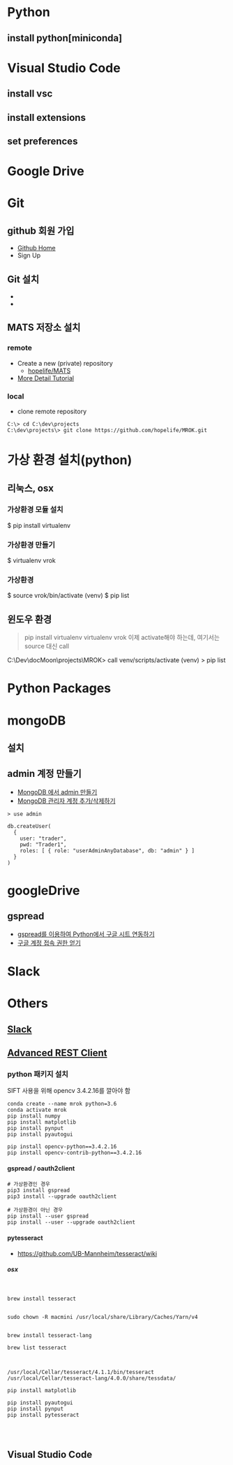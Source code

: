 # Python

## install python[miniconda]


# Visual Studio Code

## install vsc

## install extensions

## set preferences


# Google Drive



# Git

## github 회원 가입
- [Github Home](https://github.com/)
- Sign Up

## Git 설치
- 
-

## MATS 저장소 설치

### remote
- Create a new (private) repository
  * [hopelife/MATS](https://github.com/hopelife/MROK.git)
- [More Detail Tutorial]()

### local

- clone remote repository
```
C:\> cd C:\dev\projects
C:\dev\projects\> git clone https://github.com/hopelife/MROK.git
```

# 가상 환경 설치(python)

## 리눅스, osx
### 가상환경 모듈 설치
$ pip install virtualenv

### 가상환경 만들기
$ virtualenv vrok

### 가상환경 
$ source vrok/bin/activate
(venv) $ pip list


## 윈도우 환경

> pip install virtualenv
> virtualenv vrok
이제 activate해야 하는데, 여기서는 source 대신 call


C:\Dev\docMoon\projects\MROK> call venv/scripts/activate
(venv) > pip list


# Python Packages


# mongoDB

## 설치

## admin 계정 만들기

- [MongoDB 에서 admin 만들기](https://ijeee.tistory.com/12)
- [MongoDB 관리자 계정 추가/삭제하기](http://blog.freezner.com/archives/1040)

```
> use admin

db.createUser(
  {
    user: "trader",
    pwd: "Trader1",
    roles: [ { role: "userAdminAnyDatabase", db: "admin" } ]
  }
)
```

# googleDrive

## gspread
- [gspread를 이용하여 Python에서 구글 시트 연동하기](https://yurimkoo.github.io/python/2019/07/20/link-with-googlesheets-for-Python.html)
- [구글 계정 접속 권한 얻기](https://newsight.tistory.com/288)


# Slack



# Others

## [Slack](https://slack.com/intl/en-kr/)

## [Advanced REST Client](https://advancedrestclient.com/)


### python 패키지 설치

SIFT 사용을 위해 opencv 3.4.2.16를 깔아야 함

```
conda create --name mrok python=3.6
conda activate mrok
pip install numpy
pip install matplotlib
pip install pynput
pip install pyautogui

pip install opencv-python==3.4.2.16
pip install opencv-contrib-python==3.4.2.16
```

#### gspread / oauth2client
```
# 가상환경인 경우
pip3 install gspread
pip3 install --upgrade oauth2client
 
# 가상환경이 아닌 경우
pip install --user gspread
pip install --user --upgrade oauth2client
```
 
#### pytesseract
 
- https://github.com/UB-Mannheim/tesseract/wiki

##### osx

```


brew install tesseract


sudo chown -R macmini /usr/local/share/Library/Caches/Yarn/v4


brew install tesseract-lang

brew list tesseract



/usr/local/Cellar/tesseract/4.1.1/bin/tesseract
/usr/local/Cellar/tesseract-lang/4.0.0/share/tessdata/

```


```
pip install matplotlib

pip install pyautogui
pip install pynput
pip install pytesseract




```


#### 
 
## Visual Studio Code